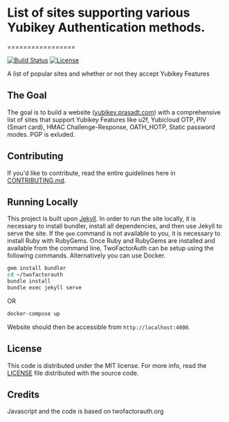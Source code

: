 # List of sites supporting various Yubikey Authentication methods.

=================

[![Build Status](https://travis-ci.org/tprasadtp/yubi-sites)](https://travis-ci.org/2factorauth/twofactorauth)
[![License](https://img.shields.io/badge/license-mit-blue.svg?style=flat)](/LICENSE)

A list of popular sites and whether or not they accept Yubikey Features

## The Goal

The goal is to build a website ([yubikey.prasadt.com](https://yubikey.prasadt.com)) with a comprehensive list of sites that support
Yubikey Features like u2f, Yubicloud OTP, PIV (Smart card), HMAC Challenge-Response, OATH_HOTP, Static password modes. PGP is exluded.

## Contributing

If you'd like to contribute, read the entire guidelines here in
[CONTRIBUTING.md][contrib].

## Running Locally

This project is built upon [Jekyll](https://jekyllrb.com/).
In order to run the site locally, it is necessary to install bundler, install all dependencies, and then use Jekyll to serve
the site. If the `gem` command is not available to you, it is necessary to install Ruby with RubyGems.
Once Ruby and RubyGems are installed and available from the command line, TwoFactorAuth can be setup using the following commands.
Alternatively you can use Docker.

``` bash
gem install bundler
cd ~/twofactorauth
bundle install
bundle exec jekyll serve
```

OR

```bash
docker-compose up
```

Website should then be accessible from `http://localhost:4000`.

## License

This code is distributed under the MIT license. For more info, read the
[LICENSE][license] file distributed with the source code.

[contrib]: /CONTRIBUTING.md
[license]: /LICENSE

## Credits

Javascript and the code is based on twofactorauth.org
